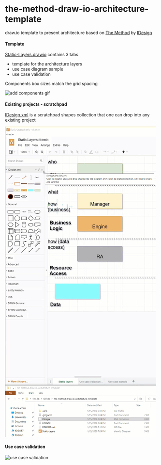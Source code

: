 # the-method-draw-io-architecture-template
draw.io template to present architecture based on [The Method](https://rightingsoftware.org/) by [IDesign](http://www.idesign.net/)

#### Template

[Static-Layers.drawio](https://github.com/dkuida/the-method-draw-io-architecture-template/blob/master/Static-Layers.drawio) contains 3 tabs
* template for the architecture layers
* use case diagram sample
* use case validation

Components box sizes match the grid spacing

![add components gif](https://github.com/dkuida/the-method-draw-io-architecture-template/raw/example/tutorials/usage.gif "add components")

#### Existing projects - scratchpad

[IDesign.xml](https://github.com/dkuida/the-method-draw-io-architecture-template/blob/master/IDesign.xml) is a scratchpad shapes collection that one can drop into any existing project

![Add scratchpad to any project gif](https://github.com/dkuida/the-method-draw-io-architecture-template/raw/example/tutorials/scratchpad.gif "Add scratchpad to any project")

#### Use case validation

![use case validation](https://github.com/dkuida/the-method-draw-io-architecture-template/raw/example/tutorials/use-case-validation.gif "use case validation")

